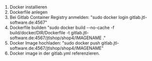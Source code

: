 1. Docker installieren
2. Dockerfile anlegen
3. Bei Gitlab Container Registry anmelden: "sudo docker login gitlab.jtl-software.de:4567"
4. Dockerfile builden "sudo docker build --no-cache -f build/docker/DIR/Dockerfile -t gitlab.jtl-software.de:4567/jtlshop/shop4/IMAGENAME ."
5. Docker Image hochladen: "sudo docker push gitlab.jtl-software.de:4567/jtlshop/shop4/IMAGENAME"
6. Docker image in der gitlab.yml referenzieren.